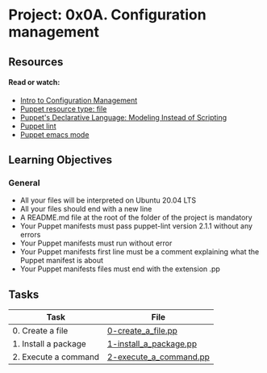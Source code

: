 # Project: 0x0A. Configuration management

## Resources

#### Read or watch:

* [Intro to Configuration Management](https://intranet.alxswe.com/rltoken/GL30hu-aRcKzPOvK8JO-Bg)
* [Puppet resource type: file](https://intranet.alxswe.com/rltoken/WON0M4DNRabf88KAG_pDUA)
* [Puppet's Declarative Language: Modeling Instead of Scripting](https://intranet.alxswe.com/rltoken/0V2fBdafkfKPMxA1umea3Q)
* [Puppet lint](https://intranet.alxswe.com/rltoken/CRUMeEMdcX-UtbWsUM9xLQ)
* [Puppet emacs mode](https://intranet.alxswe.com/rltoken/MzHXCntAkPzOqMnI6_rpWQ)
## Learning Objectives

### General

* All your files will be interpreted on Ubuntu 20.04 LTS
* All your files should end with a new line
* A README.md file at the root of the folder of the project is mandatory
* Your Puppet manifests must pass puppet-lint version 2.1.1 without any errors
* Your Puppet manifests must run without error
* Your Puppet manifests first line must be a comment explaining what the Puppet manifest is about
* Your Puppet manifests files must end with the extension .pp
## Tasks

| Task | File |
| ---- | ---- |
| 0. Create a file | [0-create_a_file.pp](./0-create_a_file.pp) |
| 1. Install a package | [1-install_a_package.pp](./1-install_a_package.pp) |
| 2. Execute a command | [2-execute_a_command.pp](./2-execute_a_command.pp) |

